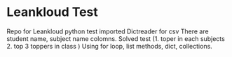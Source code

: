 # Leankloud Test
Repo for  Leankloud python test
imported Dictreader for csv
There are student name, subject name colomns.
Solved test (1. toper in each subjects 2. top 3 toppers in class ) Using for loop, list methods, dict, collections.
